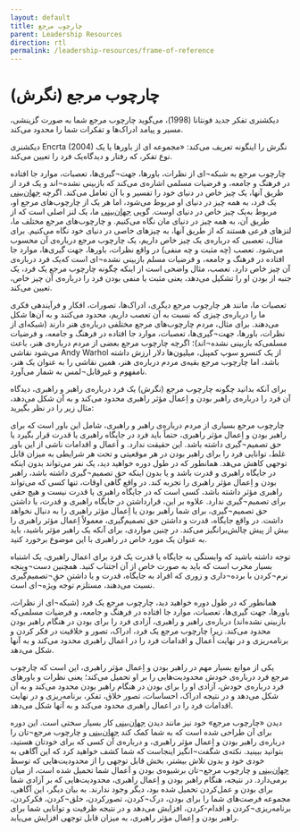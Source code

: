 ```yaml
---
layout: default
title: چارچوب مرجع
parent: Leadership Resources
direction: rtl
permalink: /leadership-resources/frame-of-reference
---
```


# چارچوب مرجع (نگرش)
دیکشنری تفکر جدید فونتانا (1998)، می‌گوید چارچوب مرجع شما به صورت گزینشی، مسیر و پیامد ادراک‌ها و تفکرات شما را محدود می‌کند.

دیکشنری Encrta (2004) نگرش را اینگونه تعریف می‌کند: «مجموعه ای از باورها یا یک نوع تفکر، که رفتار و دیدگاه‌یک فرد را تعیین می‌کند.

چارچوب مرجع به شبکه¬ای از نظرات، باورها، جهت¬گیری‌ها، تعصبات، موارد جا افتاده در فرهنگ و جامعه، و فرضیات مسلمی ‌اشاره‌ی می‌کند که بازبینی نشده¬اند و یک فرد از طریق آنها، یک چیز خاص در دنیای خود را تفسیر و با آن تعامل می‌کند. اگرچه [جهان‌بینی](../world-view) یک فرد، به همه چیز در دنیای او مربوط می‌شود، اما هر یک از چارچوب‌های مرجع او، مربوط به‌یک چیز خاص در دنیای اوست. گویی [جهان‌بینی](../world-view) ما، یک لنز اصلی است که از طریق آن، به همه چیز در دنیای مان نگاه می‌کنیم. و چارچوب‌های مرجع مختلف ما، لنزهای فرعی هستند که از طریق آنها، به چیزهای خاصی در دنیای خود نگاه می‌کنیم. برای مثال، تعصبی که درباره‌ی یک چیز خاص داریم، یک چارچوب مرجع درباره‌ی آن محسوب می‌شود. تعصب (چه مثبت و چه منفی) در واقع نظرات، باورها، جهت گیری‌ها، موارد جا افتاده در فرهنگ و جامعه، و فرضیات مسلم بازبینی نشده¬ای است که‌یک فرد درباره‌ی آن چیز خاص دارد. تعصب، مثال واضحی است از اینکه چگونه چارچوب مرجع یک فرد، یک جنبه از بودن او را تشکیل می‌دهد، یعنی مثبت یا منفی بودن فرد را درباره‌ی آن چیز خاص، تعیین می‌کند.

تعصبات ما، مانند هر چارچوب مرجع دیگری، ادراک‌ها، تصورات، افکار و فرآیندهی فکری ما را درباره‌ی چیزی که نسبت به آن تعصب داریم، محدود می‌کنند و به آن‌ها شکل می‌دهند. برای مثال، مردم چارچوب‌های مرجع مختلفی درباره‌ی هنر دارند (شبکه‌ای از نظرات، باورها، جهت¬گیری‌ها، تعصبات، موارد جا افتاده در فرهنگ و جامعه، و فرضیات مسلمی‌که بازبینی نشده¬اند)؛ اگرچه چارچوب مرجع بعضی از مردم درباره‌ی هنر، باعث می‌شود نقاشی Andy Warhol از یک کنسرو سوپ كمپبل، میلیون‌ها دلار ارزش داشته باشد، اما چارچوب مرجع بقیه‌ی مردم درباره‌ی هنر، همین نقاشی را به عنوان یک هنر، نامفهوم و غيرقابل¬لمس به شمار می‌آورد.

برای آنکه بدانید چگونه چارچوب مرجع (نگرش) یک فرد درباره‌ی راهبر و راهبری، دیدگاه آن فرد را درباره‌ی راهبر بودن و اِعمال مؤثر راهبری محدود می‌کند و به آن شکل می‌دهد، مثال زیر را در نظر بگیرید:

چارچوب مرجع بسیاری از مردم درباره‌ی راهبر و راهبری، شامل این باور است که برای راهبر بودن و اِعمال مؤثر راهبری، حتماً باید فرد در جایگاه راهبری یا قدرت قرار بگیرد یا حق تصمیم¬گیری داشته باشد. این حقیقت ندارد. و اَعمال و اقدامات ناشی از این باور غلط، توانایی فرد را برای راهبر بودن در هر موقعیتی و تحت هر شرایطی به میزان قابل توجهی کاهش می‌هد. همانطور که در طول دوره خواهید دید، یک نفر می‌تواند بدون اینکه در جایگاه راهبری و قدرت باشد و یا بدون اینکه حق تصمیم¬گیری داشته باشد، راهبر بودن و اِعمال مؤثر راهبری را تجربه کند. در واقع گاهی اوقات، تنها کسی که می‌تواند راهبری مؤثر داشته باشد، کسی است که در جایگاه راهبری یا قدرت نیست و هیچ حقی برای تصمیم¬گیری ندارد. علاوه بر این، قرارداشتن در جایگاه راهبری و قدرت، یا داشتن حق تصمیم¬گیری، برای شما راهبر بودن یا اِعمال مؤثر راهبری را به دنبال نخواهد داشت. در واقع جایگاه، قدرت و داشتن حق تصمیم‌گیری، معمولاً اِعمال مؤثر راهبری را بیش از پیش چالش‌برانگیز می‌کند. در چنین مواردی، برای آنکه‌ یک راهبر مؤثر باشید، باید به عنوان یک مورد خاص در راهبری با این موضوع برخورد کنید.

توجه داشته باشید که وابستگی به جایگاه‌ یا قدرت یک فرد برای اعمال راهبری، یک اشتباه بسیار مخرب است که باید به صورت خاص از آن اجتناب کنید. همچنین دست¬وپنجه نرم¬کردن با برده¬داری‌ و زوری که افراد به جایگاه، قدرت و یا داشتنِ حقِ¬تصمیم‌گیری نسبت می‌دهند، مستلزم توجه ویژه¬ای است.

همانطور که در طول دوره خواهید دید، چارچوب مرجع یک فرد (شبکه¬ای از نظرات، باورها، جهت گیری‌ها، تعصبات، موارد جا افتاده در فرهنگ و جامعه، و فرضیات مسلمی‌که بازبینی نشده‌اند) درباره‌ی راهبر و راهبری، آزادی فرد را برای بودن در هنگام راهبر بودن محدود می‌کند. زیرا چارچوب مرجع یک فرد، ادراک، تصور و خلاقیت در فکر کردن و برنامه‌ریزی و در نهایت اَعمال و اقدامات فرد را در اعمال راهبری محدود می‌کند و به آنها شکل می‌دهد.

یکی از موانع بسیار مهم در راهبر بودن و اِعمال مؤثر راهبری، این است که چارچوب مرجع فرد درباره‌ی خودش محدودیت‌هایی را بر او تحمیل می‌کند؛ یعنی نظرات و باورهای فرد درباره‌ی خودش، آزادی او را برای بودن در هنگام راهبر بودن محدود می‌کند و به آن شکل می‌دهد و در نتیجه ادراک، احساسات، تصور خلاق، تفکر، برنامه‌ریزی و در نهایت اقدامات فرد را در اعمال راهبری محدود می‌کند و به آنها شکل می‌دهد.

دیدن «چارچوب مرجع» خود نیز مانند دیدن [جهان‌بینی](../world-view) کار بسیار سختی است. این دوره برای آن طراحی شده است که به شما کمک کند [جهان‌بینی](../world-view) و چارچوب مرجع¬تان را درباره‌ی راهبر بودن و اِعمال مؤثر راهبری، و درباره‌ی آن کسی که برای خودتان هستید، بتوانید ببینید. نکته‌ی شگفت¬انگیز اینجاست که شما کشف خواهید کرد که این آگاهی به خودی خود و بدون تلاش بیشتر، بخش قابل توجهی را از محدودیت‌هایی که توسط [جهان‌بینی](../world-view) و چارچوب مرجع¬تان برشیوه‌ی بودن و اَعمال شما تحمیل شده است، از میان برمی‌دارد. در نتیجه، هنگام راهبر بودن و اِعمال راهبری، محدودیت‌هایی که بر آزادی شما برای بودن و عمل‌کردن تحمیل شده بود، دیگر وجود ندارند. به بیان دیگر، این آگاهی، مجموعه فرصت‌های شما را برای بودن، درک¬کردن، تصورکردن، خلق¬کردن، فکرکردن، برنامه‌ریزی¬کردن و اقدام-کردن، افزایش می‌دهد و در نتیجه ظرفیت و توانایی شما برای راهبر بودن و اِعمال مؤثر راهبری، به میزان قابل توجهی افزایش می‌یابد.
